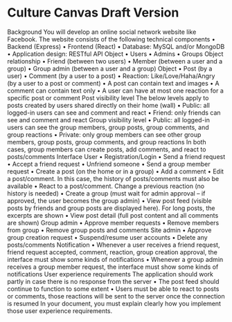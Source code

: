 # Culture Canvas Draft Version
Background
You will develop an online social network website like Facebook. The website consists of the following technical components
•	Backend (Express)
•	Frontend (React)
•	Database: MySQL and/or MongoDB
•	Application design: RESTful API
Object
•	Users
•	Admins
•	Groups
Object relationship
•	Friend (between two users)
•	Member (between a user and a group)
•	Group admin (between a user and a group)
Object
•	Post (by a user)
•	Comment (by a user to a post)
•	Reaction: Like/Love/Haha/Angry (by a user to a post or comment)
•	A post can contain text and images
•	A comment can contain text only
•	A user can have at most one reaction for a specific post or comment
Post visibility level
The below levels apply to posts created by users shared directly on their home (wall)
•	Public: all logged-in users can see and comment and react
•	Friend: only friends can see and comment and react
Group visibility level
•	Public: all logged-in users can see the group members, group posts, group comments, and group reactions
•	Private: only group members can see other group members, group posts, group comments, and group reactions
In both cases, group members can create posts, add comments, and react to posts/comments
Interface
User
•	Registration/Login
•	Send a friend request
•	Accept a friend request
•	Unfriend someone
•	Send a group member request
•	Create a post (on the home or in a group)
•	Add a comment
•	Edit a post/comment. In this case, the history of posts/comments must also be available
•	React to a post/comment. Change a previous reaction (no history is needed)
•	Create a group (must wait for admin approval – if approved, the user becomes the group admin)
•	View post feed (visible posts by friends and group posts are displayed here). For long posts, the excerpts are shown
•	View post detail (full post content and all comments are shown)
Group admin
•	Approve member requests
•	Remove members from group
•	Remove group posts and comments
Site admin
•	Approve group creation request
•	Suspend/resume user accounts
•	Delete any posts/comments
Notification
•	Whenever a user receives a friend request, friend request accepted, comment, reaction, group creation approval, the interface must show some kinds of notifications
•	Whenever a group admin receives a group member request, the interface must show some kinds of notifications
User experience requirements
The application should work partly in case there is no response from the server
•	The post feed should continue to function to some extent
•	Users must be able to react to posts or comments, those reactions will be sent to the server once the connection is resumed
In your document, you must explain clearly how you implement those user experience requirements.

